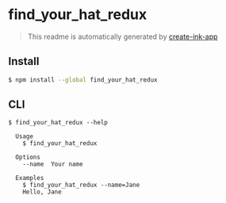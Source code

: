 # find_your_hat_redux

> This readme is automatically generated by [create-ink-app](https://github.com/vadimdemedes/create-ink-app)


## Install

```bash
$ npm install --global find_your_hat_redux
```


## CLI

```
$ find_your_hat_redux --help

  Usage
    $ find_your_hat_redux

  Options
    --name  Your name

  Examples
    $ find_your_hat_redux --name=Jane
    Hello, Jane
```
